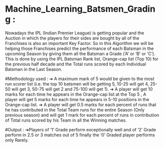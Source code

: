 # Machine_Learning_Batsmen_Grading :
Nowadays the IPL (Indian Premier League) is getting popular and the Auction 
in which the players for their sides are bought by all of the Franchises is also 
an important Key Factor. So in this Algorithm we will be helping those 
Franchises predict the performance of each Batsman in the upcoming Season 
by giving them all the Batsman a Grade (‘A’ or ‘B’ or ‘C’). This is done by using 
the IPL Batsman Rank list, Orange-cap list (Top 10) for the previous half 
decade and the Total runs scored by each Individual Batsman in the Last 
Season.

#Methodology used :
➔ A maximum mark of 5 would be given to the most run scorer list (i.e. the 
top 10 batsmen will be getting 5, 10-25 will get 4, 25-50 will get 3, 50-75 will get 
2 and 75-100 will get 1).
➔ A player will get 10 marks for each time he appears in the Orange-cap list 
at the Top 5 , A player will get 5 marks for each time he appears in 5-10 
positions in the Orange-cap list.
➔ A player will get 0.5 marks for each percent of runs that he has contributed 
in the Total Team runs for the entire Season (Only previous season) and will 
get 1 mark for each percent of runs in contribution of Total runs scored by his 
Team in all the Winning matches.

#Output :
➔Players of ‘1’ Grade perform exceptionally well and of ‘2’ Grade perform in 
2.5 or 3 matches out of 5 finally the ‘0’ Graded player performs only Rarely.
